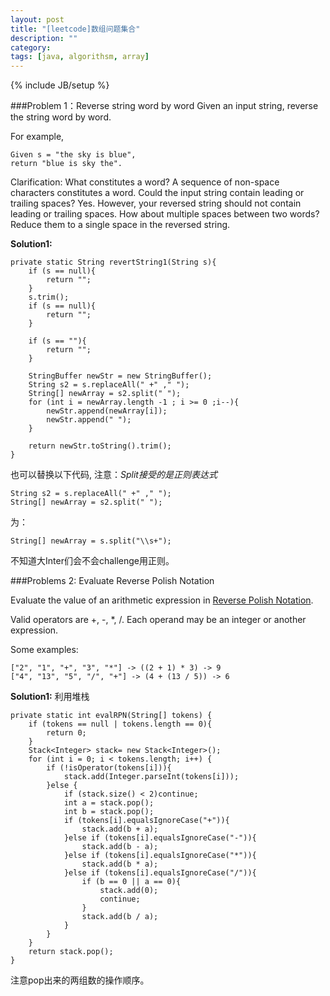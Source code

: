 ```yaml
---
layout: post
title: "[leetcode]数组问题集合"
description: ""
category: 
tags: [java, algorithsm, array]
---
```

{% include JB/setup %}

###Problem 1：Reverse string word by word
Given an input string, reverse the string word by word.

For example,

	Given s = "the sky is blue",
	return "blue is sky the".

Clarification:
What constitutes a word?
A sequence of non-space characters constitutes a word.
Could the input string contain leading or trailing spaces?
Yes. However, your reversed string should not contain leading or trailing spaces.
How about multiple spaces between two words?
Reduce them to a single space in the reversed string.

**Solution1:**

    private static String revertString1(String s){
        if (s == null){
            return "";
        }
        s.trim();
        if (s == null){
            return "";
        }

        if (s == ""){
            return "";
        }

        StringBuffer newStr = new StringBuffer();
        String s2 = s.replaceAll(" +" ," ");
        String[] newArray = s2.split(" ");
        for (int i = newArray.length -1 ; i >= 0 ;i--){
            newStr.append(newArray[i]);
            newStr.append(" ");
        }

        return newStr.toString().trim();
    }

也可以替换以下代码, 注意：*Split接受的是正则表达式*

    String s2 = s.replaceAll(" +" ," ");
    String[] newArray = s2.split(" ");
    
为：

	String[] newArray = s.split("\\s+");

不知道大Inter们会不会challenge用正则。

###Problems 2: Evaluate Reverse Polish Notation

Evaluate the value of an arithmetic expression in [Reverse Polish Notation](http://en.wikipedia.org/wiki/Reverse_Polish_notation).

Valid operators are +, -, *, /. Each operand may be an integer or another expression.

Some examples:
	
	["2", "1", "+", "3", "*"] -> ((2 + 1) * 3) -> 9
    ["4", "13", "5", "/", "+"] -> (4 + (13 / 5)) -> 6
    
**Solution1:** 利用堆栈

    private static int evalRPN(String[] tokens) {
        if (tokens == null | tokens.length == 0){
            return 0;
        }
        Stack<Integer> stack= new Stack<Integer>();
        for (int i = 0; i < tokens.length; i++) {
            if (!isOperator(tokens[i])){
                stack.add(Integer.parseInt(tokens[i]));
            }else {
                if (stack.size() < 2)continue;
                int a = stack.pop();
                int b = stack.pop();
                if (tokens[i].equalsIgnoreCase("+")){
                    stack.add(b + a);
                }else if (tokens[i].equalsIgnoreCase("-")){
                    stack.add(b - a);
                }else if (tokens[i].equalsIgnoreCase("*")){
                    stack.add(b * a);
                }else if (tokens[i].equalsIgnoreCase("/")){
                    if (b == 0 || a == 0){
                        stack.add(0);
                        continue;
                    }
                    stack.add(b / a);
                }
            }
        }
        return stack.pop();
    }
    
注意pop出来的两组数的操作顺序。